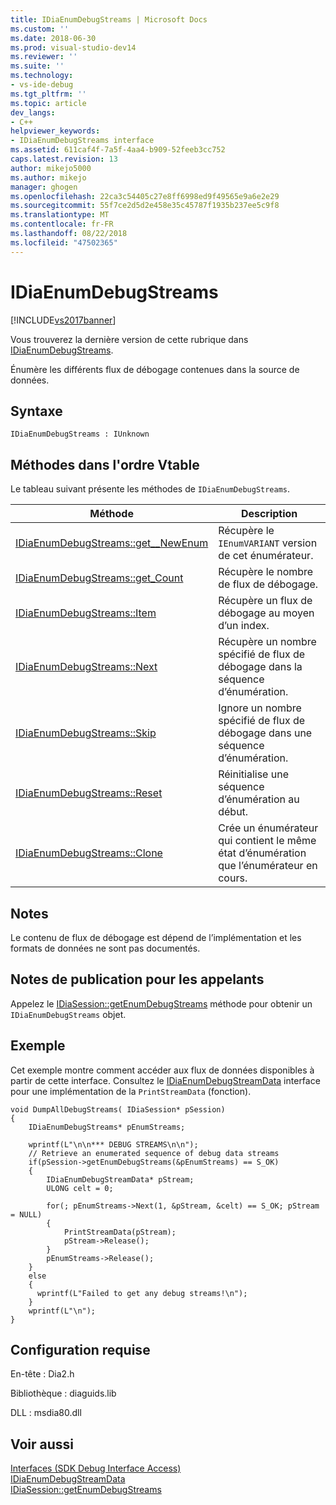 ```yaml
---
title: IDiaEnumDebugStreams | Microsoft Docs
ms.custom: ''
ms.date: 2018-06-30
ms.prod: visual-studio-dev14
ms.reviewer: ''
ms.suite: ''
ms.technology:
- vs-ide-debug
ms.tgt_pltfrm: ''
ms.topic: article
dev_langs:
- C++
helpviewer_keywords:
- IDiaEnumDebugStreams interface
ms.assetid: 611caf4f-7a5f-4aa4-b909-52feeb3cc752
caps.latest.revision: 13
author: mikejo5000
ms.author: mikejo
manager: ghogen
ms.openlocfilehash: 22ca3c54405c27e8ff6998ed9f49565e9a6e2e29
ms.sourcegitcommit: 55f7ce2d5d2e458e35c45787f1935b237ee5c9f8
ms.translationtype: MT
ms.contentlocale: fr-FR
ms.lasthandoff: 08/22/2018
ms.locfileid: "47502365"
---
```

# <a name="idiaenumdebugstreams"></a>IDiaEnumDebugStreams
[!INCLUDE[vs2017banner](../../includes/vs2017banner.md)]

Vous trouverez la dernière version de cette rubrique dans [IDiaEnumDebugStreams](https://docs.microsoft.com/visualstudio/debugger/debug-interface-access/idiaenumdebugstreams).  
  
Énumère les différents flux de débogage contenues dans la source de données.  
  
## <a name="syntax"></a>Syntaxe  
  
```  
IDiaEnumDebugStreams : IUnknown  
```  
  
## <a name="methods-in-vtable-order"></a>Méthodes dans l'ordre Vtable  
 Le tableau suivant présente les méthodes de `IDiaEnumDebugStreams`.  
  
|Méthode|Description|  
|------------|-----------------|  
|[IDiaEnumDebugStreams::get__NewEnum](../../debugger/debug-interface-access/idiaenumdebugstreams-get-newenum.md)|Récupère le `IEnumVARIANT` version de cet énumérateur.|  
|[IDiaEnumDebugStreams::get_Count](../../debugger/debug-interface-access/idiaenumdebugstreams-get-count.md)|Récupère le nombre de flux de débogage.|  
|[IDiaEnumDebugStreams::Item](../../debugger/debug-interface-access/idiaenumdebugstreams-item.md)|Récupère un flux de débogage au moyen d’un index.|  
|[IDiaEnumDebugStreams::Next](../../debugger/debug-interface-access/idiaenumdebugstreams-next.md)|Récupère un nombre spécifié de flux de débogage dans la séquence d’énumération.|  
|[IDiaEnumDebugStreams::Skip](../../debugger/debug-interface-access/idiaenumdebugstreams-skip.md)|Ignore un nombre spécifié de flux de débogage dans une séquence d’énumération.|  
|[IDiaEnumDebugStreams::Reset](../../debugger/debug-interface-access/idiaenumdebugstreams-reset.md)|Réinitialise une séquence d’énumération au début.|  
|[IDiaEnumDebugStreams::Clone](../../debugger/debug-interface-access/idiaenumdebugstreams-clone.md)|Crée un énumérateur qui contient le même état d’énumération que l’énumérateur en cours.|  
  
## <a name="remarks"></a>Notes  
 Le contenu de flux de débogage est dépend de l’implémentation et les formats de données ne sont pas documentés.  
  
## <a name="notes-for-callers"></a>Notes de publication pour les appelants  
 Appelez le [IDiaSession::getEnumDebugStreams](../../debugger/debug-interface-access/idiasession-getenumdebugstreams.md) méthode pour obtenir un `IDiaEnumDebugStreams` objet.  
  
## <a name="example"></a>Exemple  
 Cet exemple montre comment accéder aux flux de données disponibles à partir de cette interface. Consultez le [IDiaEnumDebugStreamData](../../debugger/debug-interface-access/idiaenumdebugstreamdata.md) interface pour une implémentation de la `PrintStreamData` (fonction).  
  
```cpp#  
void DumpAllDebugStreams( IDiaSession* pSession)  
{  
    IDiaEnumDebugStreams* pEnumStreams;  
  
    wprintf(L"\n\n*** DEBUG STREAMS\n\n");  
    // Retrieve an enumerated sequence of debug data streams  
    if(pSession->getEnumDebugStreams(&pEnumStreams) == S_OK)  
    {  
        IDiaEnumDebugStreamData* pStream;  
        ULONG celt = 0;  
  
        for(; pEnumStreams->Next(1, &pStream, &celt) == S_OK; pStream = NULL)  
        {  
            PrintStreamData(pStream);  
            pStream->Release();  
        }  
        pEnumStreams->Release();  
    }  
    else  
    {  
      wprintf(L"Failed to get any debug streams!\n");  
    }  
    wprintf(L"\n");  
}  
```  
  
## <a name="requirements"></a>Configuration requise  
 En-tête : Dia2.h  
  
 Bibliothèque : diaguids.lib  
  
 DLL : msdia80.dll  
  
## <a name="see-also"></a>Voir aussi  
 [Interfaces (SDK Debug Interface Access)](../../debugger/debug-interface-access/interfaces-debug-interface-access-sdk.md)   
 [IDiaEnumDebugStreamData](../../debugger/debug-interface-access/idiaenumdebugstreamdata.md)   
 [IDiaSession::getEnumDebugStreams](../../debugger/debug-interface-access/idiasession-getenumdebugstreams.md)




